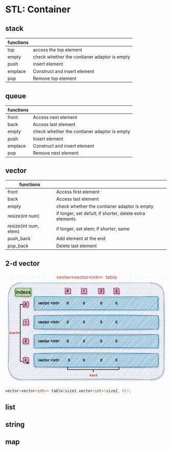# STL: Container

## stack

|functions||
|---|---|
|top|access the top element|
|empty|check whether the contianer adaptor is empty|
|push|insert element|
|emplace|Construct and insert element|
|pop|Remove top element|

## queue

|functions||
|---|---|
|front|Access next element|
|back|Access last element|
|empty|check whether the contianer adaptor is empty|
|push|Insert element|
|emplace|Construct and insert element|
|pop|Remove next element|

## vector

|functions||
|---|---|
|front|Access first element|
|back|Access last element|
|empty|check whether the contianer adaptor is empty|
|resize(int num)|if longer, set defult; if shorter, delete extra elements|
|resize(int num, elem)|if longer, set elem; if shorter, same|
|push_back|Add element at the end|
|pop_back|Delete last element|

## 2-d vector

![alt text](image.png)

```c++
vector<vector<int>> table(size1,vector<int>(size2, 0));
```

## list
## string
## map